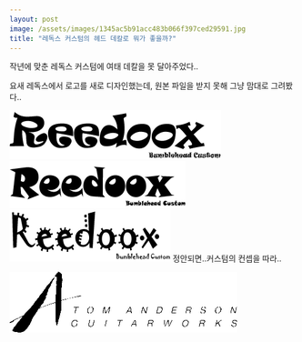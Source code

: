 ```yaml
---
layout: post
image: /assets/images/1345ac5b91acc483b066f397ced29591.jpg
title: "레독스 커스텀의 헤드 데칼로 뭐가 좋을까?"
---
```


작년에 맞춘 레독스 커스텀에 여태 데칼을 못 달아주었다..

요새 레독스에서 로고를 새로 디자인했는데, 원본 파일을 받지 못해 그냥 맘대로 그려봤다..

![image](/assets/images/1345ac5b91acc483b066f397ced29591.jpg)
![image](/assets/images/200d59ea42a1ab09e09df4dd8bb132c1.jpg)
![image](/assets/images/da858e1ec2efc42e207ca2d6d6bb9973.jpg)
정안되면..커스텀의 컨셉을 따라..

![image](/assets/images/5435ba24027a0d878be6452c2792e115.jpg)


